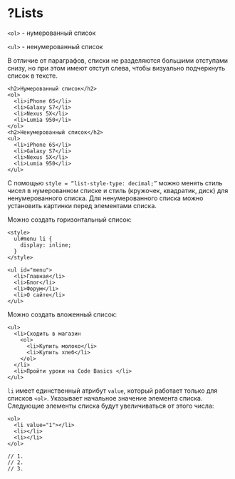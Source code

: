 # ?Lists

`<ol>` - нумерованный список

`<ul>` - ненумерованный список

В отличие от параграфов, списки не разделяются большими отступами снизу, но при этом имеют отступ слева, чтобы визуально подчеркнуть список в тексте.

~~~
<h2>Нумерованный список</h2>
<ol>
  <li>iPhone 6S</li>
  <li>Galaxy S7</li>
  <li>Nexus 5X</li>
  <li>Lumia 950</li>
</ol>
<h2>Ненумерованный список</h2>
<ul>
  <li>iPhone 6S</li>
  <li>Galaxy S7</li>
  <li>Nexus 5X</li>
  <li>Lumia 950</li>
</ul>
~~~

С помощью `style = “list-style-type: decimal;”` можно менять стиль чисел в нумерованном списке и стиль (кружочек, квадратик, диск) для ненумерованного списка. Для ненумерованного списка можно установить картинки перед элементами списка.

Можно создать горизонтальный список:

~~~
<style>
  ul#menu li {
    display: inline;
  }
</style>
~~~

~~~
<ul id="menu">
  <li>Главная</li>
  <li>Блог</li>
  <li>Форум</li>
  <li>О сайте</li>
</ul>
~~~

Можно создать вложенный список:

~~~
<ul>
  <li>Сходить в магазин
    <ol>
      <li>Купить молоко</li>
      <li>Купить хлеб</li>
    </ol>
  </li>
  <li>Пройти уроки на Code Basics </li>
</ul>
~~~

`li` имеет единственный атрибут `value`, который работает только для списков `<ol>`. Указывает начальное значение элемента списка. Следующие элементы списка будут увеличиваться от этого числа:

~~~
<ol>
  <li value="1"></li>
  <li></li>
  <li></li>
</ol>

// 1.
// 2.
// 3.
~~~
